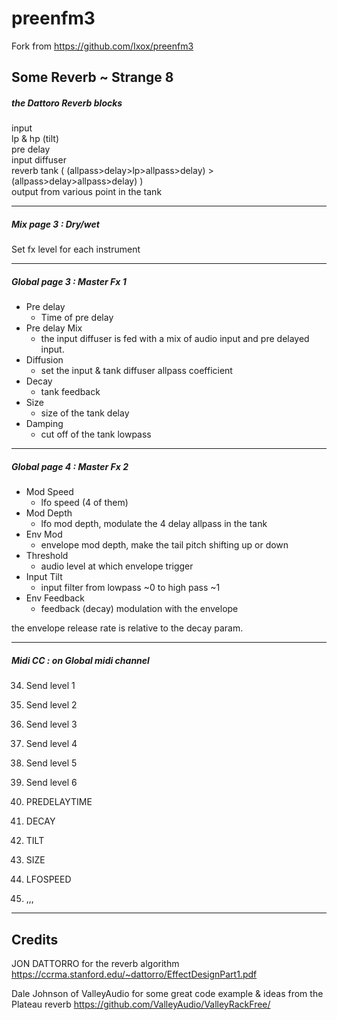 # preenfm3

Fork from https://github.com/Ixox/preenfm3  

## Some Reverb ~ Strange 8

##### the Dattoro Reverb blocks  
  
input  
lp & hp (tilt)  
pre delay  
input diffuser   
reverb tank ( (allpass>delay>lp>allpass>delay) > (allpass>delay>allpass>delay) )  
output from various point in the tank  

--------------

##### Mix page 3 : Dry/wet

Set fx level for each instrument  

--------------

##### Global page 3 : Master Fx 1

* Pre delay 
    * Time of pre delay
* Pre delay Mix 
    * the input diffuser is fed with a mix of audio input and pre delayed input.
* Diffusion 
    * set the input & tank diffuser allpass coefficient
* Decay 
    * tank feedback
* Size 
    * size of the tank delay
* Damping 
    * cut off of the tank lowpass

--------------

##### Global page 4 : Master Fx 2

* Mod Speed 
    * lfo speed (4 of them)
* Mod Depth 
    * lfo mod depth, modulate the 4 delay allpass in the tank
* Env Mod 
    * envelope mod depth, make the tail pitch shifting up or down
* Threshold 
    * audio level at which envelope trigger
* Input Tilt 
    * input filter from lowpass ~0 to high pass ~1
* Env Feedback 
    * feedback (decay) modulation with the envelope

the envelope release rate is relative to the decay param.  

--------------

##### Midi CC : on Global midi channel

34.    Send level 1
35.    Send level 2
36.    Send level 3
37.    Send level 4
38.    Send level 5
39.    Send level 6

40.    PREDELAYTIME
41.    DECAY
42.    TILT
43.    SIZE
44.    LFOSPEED
45.    ,,,   

--------------

## Credits
JON DATTORRO for the reverb algorithm
https://ccrma.stanford.edu/~dattorro/EffectDesignPart1.pdf

Dale Johnson of ValleyAudio for some great code example & ideas from the Plateau reverb
https://github.com/ValleyAudio/ValleyRackFree/  
